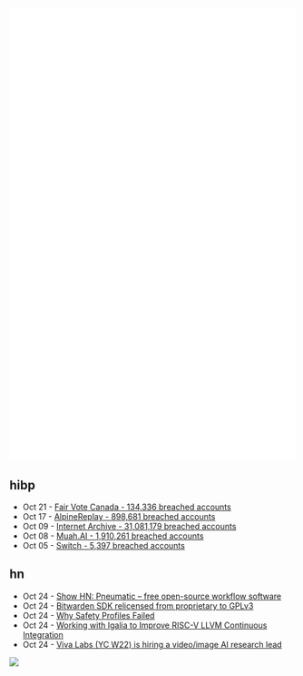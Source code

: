 ![Metrics](https://raw.githubusercontent.com/phixion/phixion/master/metrics.svg)

## hibp

<!--
for https://github.com/phixion/phixion/blob/main/.github/workflows/feeds.yml
-->
<!--START_SECTION:haveibeenpwnd-->
- Oct 21 - [Fair Vote Canada - 134,336 breached accounts](https://haveibeenpwned.com/PwnedWebsites#FairVoteCanada)
- Oct 17 - [AlpineReplay - 898,681 breached accounts](https://haveibeenpwned.com/PwnedWebsites#AlpineReplay)
- Oct 09 - [Internet Archive - 31,081,179 breached accounts](https://haveibeenpwned.com/PwnedWebsites#InternetArchive)
- Oct 08 - [Muah.AI - 1,910,261 breached accounts](https://haveibeenpwned.com/PwnedWebsites#Muah)
- Oct 05 - [Switch - 5,397 breached accounts](https://haveibeenpwned.com/PwnedWebsites#Switch)
<!--END_SECTION:haveibeenpwnd-->

## hn

<!--
for https://github.com/phixion/phixion/blob/main/.github/workflows/feeds.yml
-->
<!--START_SECTION:hn-->
- Oct 24 - [Show HN: Pneumatic – free open-source workflow software](https://github.com/pneumaticapp/pneumaticworkflow)
- Oct 24 - [Bitwarden SDK relicensed from proprietary to GPLv3](https://github.com/bitwarden/sdk-internal/commit/db648d7ea85878e9cce03283694d01d878481f6b)
- Oct 24 - [Why Safety Profiles Failed](https://www.circle-lang.org/draft-profiles.html)
- Oct 24 - [Working with Igalia to Improve RISC-V LLVM Continuous Integration](https://riseproject.dev/2024/10/15/working-with-igalia-to-improve-risc-v-llvm-continuous-integration/)
- Oct 24 - [Viva Labs (YC W22) is hiring a video/image AI research lead](https://www.ycombinator.com/companies/viva-labs/jobs/RwBJyRn-video-image-ai-research-lead)
<!--END_SECTION:hn-->

<!--
for https://yhype.me
-->
![](https://hit.yhype.me/github/profile?user_id=13013670)
